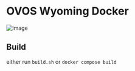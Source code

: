 # OVOS Wyoming Docker

![image](https://github.com/user-attachments/assets/e8d0a736-372a-47a5-9a11-3a92fbf88810)

## Build

either run `build.sh` or `docker compose build`
